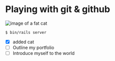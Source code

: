 # Playing with git & github

![image of a fat cat](https://encrypted-tbn0.gstatic.com/images?q=tbn:ANd9GcTNAZ_M5B5mXEy6jXYIld4TfS6mMkm1SvsbNA&usqp=CAU)

```
$ bin/rails server
```

- [x] added cat
- [ ] Outline my portfolio
- [ ] Introduce myself to the world
